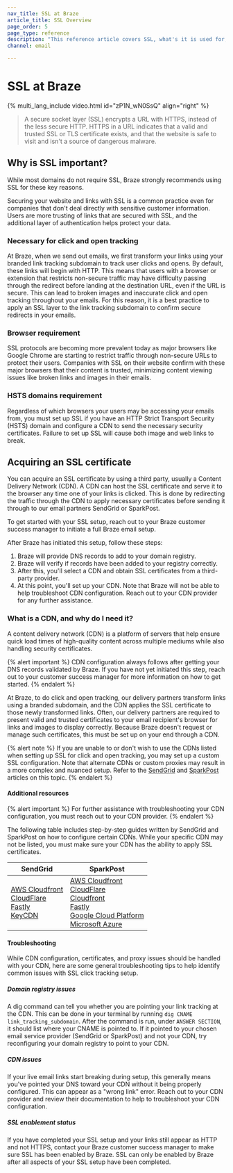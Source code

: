 ```yaml
---
nav_title: SSL at Braze
article_title: SSL Overview
page_order: 5
page_type: reference
description: "This reference article covers SSL, what's it is used for, and how it's used at Braze."
channel: email

---
```


# SSL at Braze

{% multi_lang_include video.html id="zP1N_wN0SsQ" align="right" %}

> A secure socket layer (SSL) encrypts a URL with HTTPS, instead of the less secure HTTP. HTTPS in a URL indicates that a valid and trusted SSL or TLS certificate exists, and that the website is safe to visit and isn't a source of dangerous malware.

## Why is SSL important?

While most domains do not require SSL, Braze strongly recommends using SSL for these key reasons.

Securing your website and links with SSL is a common practice even for companies that don't deal directly with sensitive customer information. Users are more trusting of links that are secured with SSL, and the additional layer of authentication helps protect your data.

### Necessary for click and open tracking

At Braze, when we send out emails, we first transform your links using your branded link tracking subdomain to track user clicks and opens. By default, these links will begin with HTTP. This means that users with a browser or extension that restricts non-secure traffic may have difficulty passing through the redirect before landing at the destination URL, even if the URL is secure. This can lead to broken images and inaccurate click and open tracking throughout your emails. For this reason, it is a best practice to apply an SSL layer to the link tracking subdomain to confirm secure redirects in your emails. 

### Browser requirement

SSL protocols are becoming more prevalent today as major browsers like Google Chrome are starting to restrict traffic through non-secure URLs to protect their users. Companies with SSL on their website confirm with these major browsers that their content is trusted, minimizing content viewing issues like broken links and images in their emails.

### HSTS domains requirement 

Regardless of which browsers your users may be accessing your emails from, you must set up SSL if you have an HTTP Strict Transport Security (HSTS) domain and configure a CDN to send the necessary security certificates. Failure to set up SSL will cause both image and web links to break.

## Acquiring an SSL certificate

You can acquire an SSL certificate by using a third party, usually a Content Delivery Network (CDN). A CDN can host the SSL certificate and serve it to the browser any time one of your links is clicked. This is done by redirecting the traffic through the CDN to apply necessary certificates before sending it through to our email partners SendGrid or SparkPost.

To get started with your SSL setup, reach out to your Braze customer success manager to initiate a full Braze email setup.

After Braze has initiated this setup, follow these steps:
1. Braze will provide DNS records to add to your domain registry.
2. Braze will verify if records have been added to your registry correctly.
3. After this, you'll select a CDN and obtain SSL certificates from a third-party provider. 
4. At this point, you'll set up your CDN. Note that Braze will not be able to help troubleshoot CDN configuration. Reach out to your CDN provider for any further assistance.

### What is a CDN, and why do I need it?

A content delivery network (CDN) is a platform of servers that help ensure quick load times of high-quality content across multiple mediums while also handling security certificates. 

{% alert important %}
CDN configuration always follows after getting your DNS records validated by Braze. If you have not yet initiated this step, reach out to your customer success manager for more information on how to get started.
{% endalert %}

At Braze, to do click and open tracking, our delivery partners transform links using a branded subdomain, and the CDN applies the SSL certificate to those newly transformed links. Often, our delivery partners are required to present valid and trusted certificates to your email recipient's browser for links and images to display correctly. Because Braze doesn't request or manage such certificates, this must be set up on your end through a CDN. 

{% alert note %}
If you are unable to or don't wish to use the CDNs listed when setting up SSL for click and open tracking, you may set up a custom SSL configuration. Note that alternate CDNs or custom proxies may result in a more complex and nuanced setup. Refer to the [SendGrid](https://sendgrid.com/docs/ui/account-and-settings/custom-ssl-configurations/) and [SparkPost](https://www.sparkpost.com/docs/tech-resources/using-proxy-https-tracking-domain/) articles on this topic.
{% endalert %}

#### Additional resources

{% alert important %}
For further assistance with troubleshooting your CDN configuration, you must reach out to your CDN provider.
{% endalert %}

The following table includes step-by-step guides written by SendGrid and SparkPost on how to configure certain CDNs. While your specific CDN may not be listed, you must make sure your CDN has the ability to apply SSL certificates.

| SendGrid | SparkPost |
| -------- | --------- |
| [AWS Cloudfront](https://support.sendgrid.com/hc/en-us/articles/4412701748891-How-to-configure-SSL-for-click-tracking-using-CloudFront)<br>[CloudFlare](https://sendgrid.com/docs/ui/sending-email/content-delivery-networks/#using-cloudflare)<br>[Fastly](https://sendgrid.com/docs/ui/sending-email/content-delivery-networks/#using-fastly)<br>[KeyCDN](https://sendgrid.com/docs/ui/sending-email/content-delivery-networks/#using-keycdn) | [AWS Cloudfront](https://support.sparkpost.com/docs/tech-resources/enabling-https-engagement-tracking-on-sparkpost/#step-by-step-guide-with-aws-cloudfront)<br>[CloudFlare](https://support.sparkpost.com/docs/tech-resources/enabling-https-engagement-tracking-on-sparkpost/#step-by-step-guide-with-cloudflare)<br>[Cloudfront](https://support.sparkpost.com/docs/tech-resources/enabling-https-engagement-tracking-on-sparkpost/)<br>[Fastly](https://support.sparkpost.com/docs/tech-resources/enabling-https-engagement-tracking-on-sparkpost/#step-by-step-guide-with-fastly)<br>[Google Cloud Platform](https://support.sparkpost.com/docs/tech-resources/enabling-https-engagement-tracking-on-sparkpost/#step-by-step-guide-with-google-cloud-platform)<br>[Microsoft Azure](https://support.sparkpost.com/docs/tech-resources/enabling-https-engagement-tracking-on-sparkpost/#step-by-step-guide-with-microsoft-azure) |

#### Troubleshooting

While CDN configuration, certificates, and proxy issues should be handled with your CDN, here are some general troubleshooting tips to help identify common issues with SSL click tracking setup.

##### Domain registry issues

A dig command can tell you whether you are pointing your link tracking at the CDN. This can be done in your terminal by running `dig CNAME link_tracking_subdomain`. After the command is run, under `ANSWER SECTION`, it should list where your CNAME is pointed to. If it pointed to your chosen email service provider (SendGrid or SparkPost) and not your CDN, try reconfiguring your domain registry to point to your CDN.

##### CDN issues

If your live email links start breaking during setup, this generally means you've pointed your DNS toward your CDN without it being properly configured. This can appear as a "wrong link" error. Reach out to your CDN provider and review their documentation to help to troubleshoot your CDN configuration.

##### SSL enablement status

If you have completed your SSL setup and your links still appear as HTTP and not HTTPS, contact your Braze customer success manager to make sure SSL has been enabled by Braze. SSL can only be enabled by Braze after all aspects of your SSL setup have been completed.

